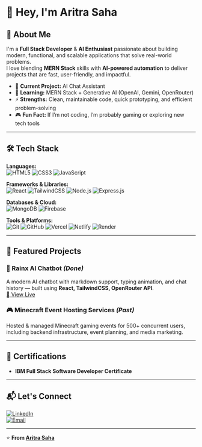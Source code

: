 # 👋 Hey, I'm Aritra Saha  

## 🚀 About Me  
I'm a **Full Stack Developer** & **AI Enthusiast** passionate about building modern, functional, and scalable applications that solve real-world problems.  
I love blending **MERN Stack** skills with **AI-powered automation** to deliver projects that are fast, user-friendly, and impactful.  

- 🔭 **Current Project:** AI Chat Assistant 
- 🌱 **Learning:** MERN Stack + Generative AI (OpenAI, Gemini, OpenRouter)  
- ⚡ **Strengths:** Clean, maintainable code, quick prototyping, and efficient problem-solving  
- 🎮 **Fun Fact:** If I’m not coding, I’m probably gaming or exploring new tech tools  

---

## 🛠 Tech Stack  

**Languages:**  
![HTML5](https://img.shields.io/badge/HTML5-E34F26?style=for-the-badge&logo=html5&logoColor=white)
![CSS3](https://img.shields.io/badge/CSS3-1572B6?style=for-the-badge&logo=css3&logoColor=white)
![JavaScript](https://img.shields.io/badge/JavaScript-F7DF1E?style=for-the-badge&logo=javascript&logoColor=black)

**Frameworks & Libraries:**  
![React](https://img.shields.io/badge/React-61DAFB?style=for-the-badge&logo=react&logoColor=black)
![TailwindCSS](https://img.shields.io/badge/TailwindCSS-38B2AC?style=for-the-badge&logo=tailwind-css&logoColor=white)
![Node.js](https://img.shields.io/badge/Node.js-339933?style=for-the-badge&logo=nodedotjs&logoColor=white)
![Express.js](https://img.shields.io/badge/Express.js-000000?style=for-the-badge&logo=express&logoColor=white)

**Databases & Cloud:**  
![MongoDB](https://img.shields.io/badge/MongoDB-47A248?style=for-the-badge&logo=mongodb&logoColor=white)
![Firebase](https://img.shields.io/badge/Firebase-FFCA28?style=for-the-badge&logo=firebase&logoColor=black)

**Tools & Platforms:**  
![Git](https://img.shields.io/badge/Git-F05032?style=for-the-badge&logo=git&logoColor=white)
![GitHub](https://img.shields.io/badge/GitHub-181717?style=for-the-badge&logo=github&logoColor=white)
![Vercel](https://img.shields.io/badge/Vercel-000000?style=for-the-badge&logo=vercel&logoColor=white)
![Netlify](https://img.shields.io/badge/Netlify-00C7B7?style=for-the-badge&logo=netlify&logoColor=white)
![Render](https://img.shields.io/badge/Render-46E3B7?style=for-the-badge&logo=render&logoColor=black)

---

## 🌟 Featured Projects  

### 💬 Rainx AI Chatbot *(Done)*  
A modern AI chatbot with markdown support, typing animation, and chat history — built using **React, TailwindCSS, OpenRouter API**.  
[🔗 View Live](https://rainx-ai.onrender.com/)

### 🎮 Minecraft Event Hosting Services *(Past)*  
Hosted & managed Minecraft gaming events for 500+ concurrent users, including backend infrastructure, event planning, and media marketing.

---

## 📜 Certifications  
- **IBM Full Stack Software Developer Certificate**  

---

## 📬 Let's Connect  
[![LinkedIn](https://img.shields.io/badge/LinkedIn-0A66C2?style=for-the-badge&logo=linkedin&logoColor=white)](https://www.linkedin.com/in/aritra-saha-rainx/)  
[![Email](https://img.shields.io/badge/Email-aritrasaha7373@gmail.com-D14836?style=for-the-badge&logo=gmail&logoColor=white)](mailto:aritrasaha7373@gmail.com)  

---

⭐ **From [Aritra Saha](https://github.com/Rain-09x16)**  
